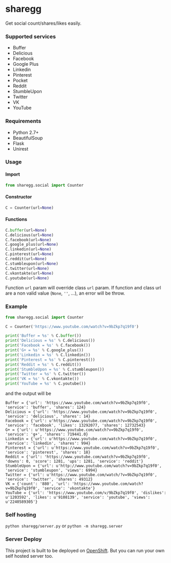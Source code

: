 sharegg
=======

Get social count/shares/likes easily.

### Supported services

- Buffer
- Delicious
- Facebook
- Google Plus
- Linkedin
- Pinterest
- Pocket
- Reddit
- StumbleUpon
- Twitter
- VK
- YouTube

### Requirements

- Python 2.7+
- BeautifulSoup
- Flask
- Unirest

### Usage

#### Import

```python
from sharegg.social import Counter
```

#### Constructor

```python
C = Counter(url=None)
```

#### Functions

```python
C.buffer(url=None)
C.delicious(url=None)
C.facebook(url=None)
C.google_plus(url=None)
C.linkedin(url=None)
C.pinterest(url=None)
C.reddit(url=None)
C.stumbleupon(url=None)
C.twitter(url=None)
C.vkontakte(url=None)
C.youtube(url=None)
```

Function `url` param will override class `url` param.
If function and class url are a non valid value (`None`, `''`, ...), an error will be throw.

### Example

```python
from sharegg.social import Counter

C = Counter('https://www.youtube.com/watch?v=9bZkp7q19f0')

print('Buffer = %s' % C.buffer())
print('Delicious = %s' % C.delicious())
print('Facebook = %s' % C.facebook())
print('G+ = %s' % C.google_plus())
print('Linkedin = %s' % C.linkedin())
print('Pinterest = %s' % C.pinterest())
print('Reddit = %s' % C.reddit())
print('StumbleUpon = %s' % C.stumbleupon())
print('Twitter = %s' % C.twitter())
print('VK = %s' % C.vkontakte())
print('YouTube = %s' % C.youtube())
```

and the output will be

```
Buffer = {'url': 'https://www.youtube.com/watch?v=9bZkp7q19f0', 'service': 'buffer', 'shares': 124}
Delicious = {'url': 'https://www.youtube.com/watch?v=9bZkp7q19f0', 'service': 'delicious', 'shares': 14}
Facebook = {'url': u'https://www.youtube.com/watch?v=9bZkp7q19f0', 'service': 'facebook', 'likes': 13292077, 'shares': 12732543}
G+ = {'url': u'https://www.youtube.com/watch?v=9bZkp7q19f0', 'service': 'g+', 'shares': 719441.0}
Linkedin = {'url': u'https://www.youtube.com/watch?v=9bZkp7q19f0', 'service': 'linkedin', 'shares': 994}
Pinterest = {'url': u'https://www.youtube.com/watch?v=9bZkp7q19f0', 'service': 'pinterest', 'shares': 18}
Reddit = {'url': 'https://www.youtube.com/watch?v=9bZkp7q19f0', 'downs': 0, 'score': 1281, 'ups': 1281, 'service': 'reddit'}
StumbleUpon = {'url': u'http://www.youtube.com/watch?v=9bZkp7q19f0', 'service': 'stumbleupon', 'views': 6994}
Twitter = {'url': u'https://www.youtube.com/watch/?v=9bZkp7q19f0', 'service': 'twitter', 'shares': 49312}
VK = {'count': '880', 'url': 'https://www.youtube.com/watch?v=9bZkp7q19f0', 'service': 'vkontakte'}
YouTube = {'url': 'https://www.youtube.com/v/9bZkp7q19f0', 'dislikes': u'1203592', 'likes': u'9108139', 'service': 'youtube', 'views': u'2240589305'}
```

### Self hosting

`python sharegg/server.py` or `python -m sharegg.server`

### Server Deploy

This project is built to be deployed on [OpenShift](https://www.openshift.com/). But you can run your own self hosted server too.